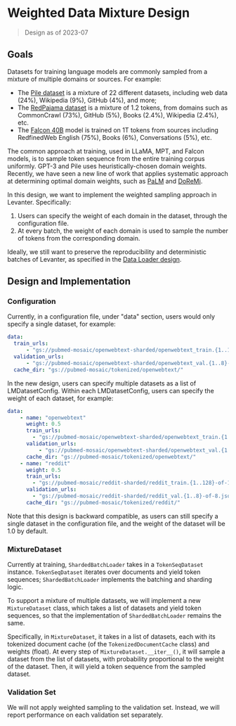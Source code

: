 # Weighted Data Mixture Design
> Design as of 2023-07

## Goals
Datasets for training language models are commonly sampled from a mixture of multiple domains or sources. 
For example:
- The [Pile dataset](https://pile.eleuther.ai/) is a mixture of 22 different datasets, including
web data (24%), Wikipedia (9%), GitHub (4%), and more;
- The [RedPajama dataset](https://huggingface.co/datasets/togethercomputer/RedPajama-Data-1T) is 
a mixture of 1.2 tokens, from domains such as CommonCrawl (73%), GitHub (5%), Books (2.4%), 
Wikipedia (2.4%), etc. 
- The [Falcon 40B](https://huggingface.co/tiiuae/falcon-40b) model is trained on 1T tokens from 
sources including RedfinedWeb English (75%), Books (6%), Conversations (5%), etc. 

The common approach at training, used in LLaMA, MPT, and Falcon models, is to sample token sequence from 
the entire training corpus uniformly. GPT-3 and Pile uses heuristically-chosen domain weights.
Recently, we have seen a new line of work that applies systematic approach at determining optimal domain 
weights, such as [PaLM](https://arxiv.org/abs/2204.02311) and [DoReMi](https://arxiv.org/abs/2305.10429). 

In this design, we want to implement the weighted sampling approach in Levanter. Specifically:
1. Users can specify the weight of each domain in the dataset, through the configuration file.
2. At every batch, the weight of each domain is used to sample the number of tokens from the 
corresponding domain.

Ideally, we still want to preserve the reproducibility and deterministic batches of Levanter, 
as specified in the [Data Loader design](Data-Loader-Design.md).


## Design and Implementation
### Configuration
Currently, in a configuration file, under "data" section, users would only specify a single dataset, 
for example:

```yaml
data:
  train_urls:
      - "gs://pubmed-mosaic/openwebtext-sharded/openwebtext_train.{1..128}-of-128.jsonl.gz"
  validation_urls:
      - "gs://pubmed-mosaic/openwebtext-sharded/openwebtext_val.{1..8}-of-8.jsonl.gz"
  cache_dir: "gs://pubmed-mosaic/tokenized/openwebtext/"
```

In the new design, users can specify multiple datasets as a list of LMDatasetConfig. Within
each LMDatasetConfig, users can specify the weight of each dataset, for example:

```yaml
data:
    - name: "openwebtext"
      weight: 0.5
      train_urls:
        - "gs://pubmed-mosaic/openwebtext-sharded/openwebtext_train.{1..128}-of-128.jsonl.gz"
      validation_urls:
          - "gs://pubmed-mosaic/openwebtext-sharded/openwebtext_val.{1..8}-of-8.jsonl.gz"
      cache_dir: "gs://pubmed-mosaic/tokenized/openwebtext/"
    - name: "reddit"
      weight: 0.5
      train_urls:
        - "gs://pubmed-mosaic/reddit-sharded/reddit_train.{1..128}-of-128.jsonl.gz"
      validation_urls:
        - "gs://pubmed-mosaic/reddit-sharded/reddit_val.{1..8}-of-8.jsonl.gz"
      cache_dir: "gs://pubmed-mosaic/tokenized/reddit/"
```

Note that this design is backward compatible, as users can still specify a single dataset in the
configuration file, and the weight of the dataset will be 1.0 by default.

### MixtureDataset
Currently at training, `ShardedBatchLoader` takes in a `TokenSeqDataset` instance. `TokenSeqDataset`
iterates over documents and yield token sequences; `ShardedBatchLoader` implements the batching 
and sharding logic. 

To support a mixture of multiple datasets, we will implement a new `MixtureDataset` class, which 
takes a list of datasets and yield token sequences, so that the implementation of `ShardedBatchLoader`
remains the same.

Specifically, in `MixtureDataset`, it takes in a list of datasets, each with its tokenized document
cache (of the `TokenizedDocumentCache` class) and weights (float). At every step of 
`MixtureDataset.__iter__()`, it will sample a dataset from the list of datasets, with probability 
proportional to the weight of the dataset. Then, it will yield a token sequence from the sampled 
dataset.

### Validation Set
We will not apply weighted sampling to the validation set. Instead, we will report performance on each
validation set separately.
